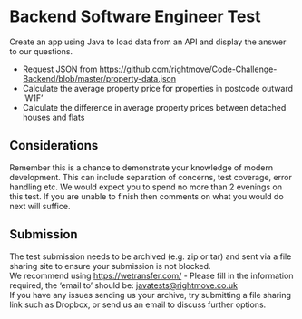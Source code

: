 # Backend Software Engineer Test

Create an app using Java to load data from an API and display the answer to our questions.

- Request JSON from https://github.com/rightmove/Code-Challenge-Backend/blob/master/property-data.json
- Calculate the average property price for properties in postcode outward ‘W1F’
- Calculate the difference in average property prices between detached houses and flats

## Considerations

Remember this is a chance to demonstrate your knowledge of modern development. This can include separation of concerns, test coverage, error handling etc.
We would expect you to spend no more than 2 evenings on this test. If you are unable to finish then comments on what you would do next will suffice.

## Submission

The test submission needs to be archived (e.g. zip or tar) and sent via a file sharing site to ensure your submission is not blocked.               
We recommend using https://wetransfer.com/ - Please fill in the information required, the ‘email to’ should be: javatests@rightmove.co.uk               
If you have any issues sending us your archive, try submitting a file sharing link such as Dropbox, or send us an email to discuss further options.
